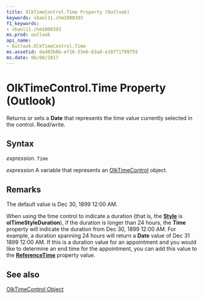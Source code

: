 ```yaml
---
title: OlkTimeControl.Time Property (Outlook)
keywords: vbaol11.chm1000393
f1_keywords:
- vbaol11.chm1000393
ms.prod: outlook
api_name:
- Outlook.OlkTimeControl.Time
ms.assetid: da483b8b-ef16-53e6-b3a8-e18f71799759
ms.date: 06/08/2017
---
```



# OlkTimeControl.Time Property (Outlook)

Returns or sets a  **Date** that represents the time value currently selected in the control. Read/write.


## Syntax

 _expression_. `Time`

 _expression_ A variable that represents an [OlkTimeControl](./Outlook.OlkTimeControl.md) object.


## Remarks

The default value is Dec 30, 1899 12:00 AM.

When using the time control to indicate a duration (that is, the  **[Style](Outlook.OlkTimeControl.Style.md)** is **olTimeStyleDuration**), if the duration is longer than 24 hours, the **Time** property will indicate the duration from Dec 30, 1899 12:00 AM. For example, a duration spanning 24 hours will return a **Date** value of Dec 31 1899 12:00 AM. If this is a duration value for an appointment and you would like to determine an end time for the appointment, you can add this value to the **[ReferenceTime](Outlook.OlkTimeControl.ReferenceTime.md)** property value.


## See also


[OlkTimeControl Object](Outlook.OlkTimeControl.md)

